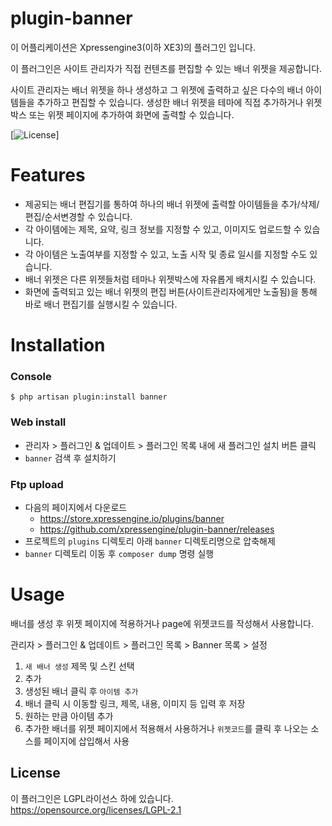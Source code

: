 # plugin-banner
이 어플리케이션은 Xpressengine3(이하 XE3)의 플러그인 입니다.

이 플러그인은 사이트 관리자가 직접 컨텐츠를 편집할 수 있는 배너 위젯을 제공합니다. 

사이트 관리자는 배너 위젯을 하나 생성하고 그 위젯에 출력하고 싶은 다수의 배너 아이템들을 추가하고 편집할 수 있습니다. 
생성한 배너 위젯을 테마에 직접 추가하거나 위젯 박스 또는 위젯 페이지에 추가하여 화면에 출력할 수 있습니다.

[![License](http://img.shields.io/badge/license-GNU%20LGPL-brightgreen.svg)]

# Features
- 제공되는 배너 편집기를 통하여 하나의 배너 위젯에 출력할 아이템들을 추가/삭제/편집/순서변경할 수 있습니다.
- 각 아이템에는 제목, 요약, 링크 정보를 지정할 수 있고, 이미지도 업로드할 수 있습니다.
- 각 아이템은 노출여부를 지정할 수 있고, 노출 시작 및 종료 일시를 지정할 수도 있습니다.
- 배너 위젯은 다른 위젯들처럼 테마나 위젯박스에 자유롭게 배치시킬 수 있습니다.
- 화면에 출력되고 있는 배너 위젯의 편집 버튼(사이트관리자에게만 노출됨)을 통해 바로 배너 편집기를 실행시킬 수 있습니다.

# Installation
### Console
```
$ php artisan plugin:install banner
```

### Web install
- 관리자 > 플러그인 & 업데이트 > 플러그인 목록 내에 새 플러그인 설치 버튼 클릭
- `banner` 검색 후 설치하기

### Ftp upload
- 다음의 페이지에서 다운로드
    * https://store.xpressengine.io/plugins/banner
    * https://github.com/xpressengine/plugin-banner/releases
- 프로젝트의 `plugins` 디렉토리 아래 `banner` 디렉토리명으로 압축해제
- `banner` 디렉토리 이동 후 `composer dump` 명령 실행

# Usage
배너를 생성 후 위젯 페이지에 적용하거나 page에 위젯코드를 작성해서 사용합니다.

관리자 > 플러그인 & 업데이트 > 플러그인 목록 > Banner 목록 > 설정
1. `새 배너 생성` 제목 및 스킨 선택
2. 추가
3. 생성된 배너 클릭 후 `아이템 추가`
4. 배너 클릭 시 이동할 링크, 제목, 내용, 이미지 등 입력 후 저장
5. 원하는 만큼 아이템 추가
6. 추가한 배너를 위젯 페이지에서 적용해서 사용하거나 `위젯코드`를 클릭 후 나오는 소스를 페이지에 삽입해서 사용

## License
이 플러그인은 LGPL라이선스 하에 있습니다. <https://opensource.org/licenses/LGPL-2.1>
